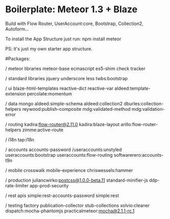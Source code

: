 # Boilerplate: Meteor 1.3 + Blaze

Build with Flow Router, UserAccount:core, Bootstrap, Collection2, Autoform... 

To install the App Structure just run:
npm install
meteor

PS: it's just my own starter app structure.

#Packages:

/ meteor libraries
meteor-base
ecmascript
es5-shim
check
tracker

/ standard libraries
jquery
underscore
less
twbs:bootstrap

/ ui
blaze-html-templates
reactive-dict
reactive-var
aldeed:template-extension
percolate:momentum

/ data
mongo
aldeed:simple-schema
aldeed:collection2
dburles:collection-helpers
reywood:publish-composite
mdg:validated-method
mdg:validation-error

/ routing
kadira:flow-router@2.11.0
kadira:blaze-layout
arillo:flow-router-helpers
zimme:active-route

/ i18n
tap:i18n

/ accounts
accounts-password
/useraccounts:unstyled
useraccounts:bootstrap
useraccounts:flow-routing
softwarerero:accounts-t9n

/ mobile
crosswalk
mobile-experience
chriswessels:hammer

/ production
juliancwirko:postcss@1.0.0-beta.11
standard-minifier-js
ddp-rate-limiter
app-prod-security

/ rest apis
simple:rest-accounts-password
simple:rest

/ testing
factory
publication-collector
stub-collections
xolvio:cleaner
dispatch:mocha-phantomjs
practicalmeteor:mocha@2.1.1-rc.1
